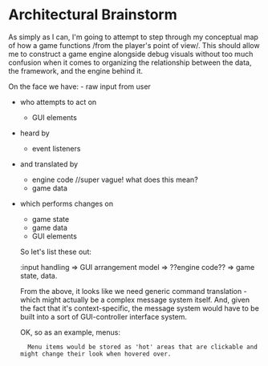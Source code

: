 # Architectural Brainstorm #

As simply as I can, I'm going to attempt to step through my conceptual map of how a game functions /from the player's point of view/. This should allow me to construct a game engine alongside debug visuals without too much confusion when it comes to organizing the relationship between the data, the framework, and the engine behind it.

On the face we have:
	- raw input from user
- who attempts to act on
	- GUI elements
- heard by
	- event listeners
- and translated by
	- engine code //super vague! what does this mean?
	- game data
- which performs changes on
	- game state
	- game data
	- GUI elements

	So let's list these out:

	:input handling => GUI arrangement model => ??engine code?? => game state, data.

	From the above, it looks like we need generic command translation - which might actually be a complex message system itself. And, given the fact that it's context-specific, the message system would have to be built into a sort of GUI-controller interface system.

	OK, so as an example, menus:

		Menu items would be stored as 'hot' areas that are clickable and might change their look when hovered over.


